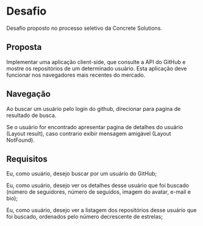 # Desafio

Desafio proposto no processo seletivo da Concrete Solutions.

## Proposta

Implementar uma aplicação client-side, que consulte a API do GitHub e mostre os repositórios de um determinado usuário. Esta aplicação deve funcionar nos navegadores mais recentes do mercado.

## Navegação

Ao buscar um usuário pelo login do github, direcionar para pagina de resultado de busca.

Se o usuário for encontrado apresentar pagina de detalhes do usuário (Layout result), caso contrario exibir mensagem amigável (Layout NotFound).

## Requisitos

Eu, como usuário, desejo buscar por um usuário do GitHub;

Eu, como usuário, desejo ver os detalhes desse usuário que foi buscado (número de seguidores, número de seguidos, imagem do avatar, e-mail e bio);

Eu, como usuário, desejo ver a listagem dos repositórios desse usuário que foi buscado, ordenados pelo número decrescente de estrelas;